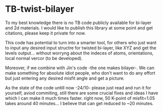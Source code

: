 # TB-twist-bilayer
To my best knowledge there is no TB code publicly available for bi-layer and 2d materials. 
I would like to publish this library at some point and get citations, please keep it private for now.

This code has potential to turn into a smarter tool, for others who just want to input any desired input structre for twisted bi-layer, like XYZ and get the levels output...  without worryng about the indeces of atoms, orientations, local normal vercor (to be developed).

Moreover, if we combine with Jin's code -the one makes bilayer-. We can make something for absolute idiot people, who don't want to do any effort but just entering any desired misfit angle and get a picture.

As the state of the code untill now -24/10-
please just read and run it for yourself, aviod commiting, still there are some crucial fixes and ideas I have which I can make it much times faster. 
right now, 50 K-point of misfit=1.05 takes around 40 minutes... I believe that can get reduced to ~20 minutes.
